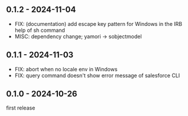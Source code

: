 ## 0.1.2 - 2024-11-04
- FIX: (documentation) add escape key pattern for Windows in the IRB help of sh command
- MISC: dependency change; yamori -> sobjectmodel

## 0.1.1 - 2024-11-03
- FIX: abort when no locale env in Windows
- FIX: query command doesn't show error message of salesforce CLI

## 0.1.0 - 2024-10-26
first release
